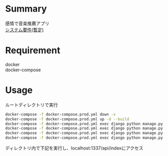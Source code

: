 # Summary
感情で音楽推薦アプリ <br>
[システム要件(暫定)](./system_requirements) <br>

# Requirement
docker <br>
docker-compose <br>

# Usage
ルートディレクトリで実行 <br>
```bash
docker-compose -f docker-compose.prod.yml down -v
docker-compose -f docker-compose.prod.yml up -d --build
docker-compose -f docker-compose.prod.yml exec django python manage.py makemigrations
docker-compose -f docker-compose.prod.yml exec django python manage.py migrate
docker-compose -f docker-compose.prod.yml exec django python manage.py loaddata init_lyrics.json init_images.json init_artists.json
docker-compose -f docker-compose.prod.yml exec django python manage.py collectstatic --no-input --clear
```

ディレクトリ内で下記を実行し、localhost:1337/api/indexにアクセス <br>
